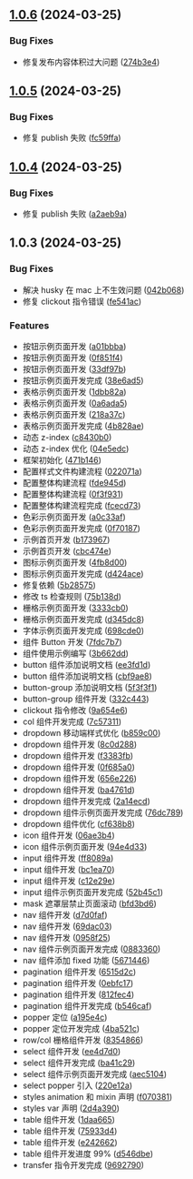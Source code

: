 ## [1.0.6](https://github.com/self-denial-cy/self-ui/compare/v1.0.5...v1.0.6) (2024-03-25)


### Bug Fixes

* 修复发布内容体积过大问题 ([274b3e4](https://github.com/self-denial-cy/self-ui/commit/274b3e465f2479f85de5546c19ee7b7196741d01))



## [1.0.5](https://github.com/self-denial-cy/self-ui/compare/v1.0.4...v1.0.5) (2024-03-25)


### Bug Fixes

* 修复 publish 失败 ([fc59ffa](https://github.com/self-denial-cy/self-ui/commit/fc59ffa67ec874b316f9df73266c7e55e9daa999))



## [1.0.4](https://github.com/self-denial-cy/self-ui/compare/v1.0.3...v1.0.4) (2024-03-25)


### Bug Fixes

* 修复 publish 失败 ([a2aeb9a](https://github.com/self-denial-cy/self-ui/commit/a2aeb9a7c9cacaae76ab1ad5f6a40d5bd98cd469))



## 1.0.3 (2024-03-25)


### Bug Fixes

* 解决 husky 在 mac 上不生效问题 ([042b068](https://github.com/self-denial-cy/self-ui/commit/042b068f2c57d3e48cbb9b2e105c5e42ef2d9e5c))
* 修复 clickout 指令错误 ([fe541ac](https://github.com/self-denial-cy/self-ui/commit/fe541ac4d1ee4b0f5d12a2e25e8e636917894016))


### Features

* 按钮示例页面开发 ([a01bbba](https://github.com/self-denial-cy/self-ui/commit/a01bbba2a01125eb73b851a294a15cfbb32d0f29))
* 按钮示例页面开发 ([0f851f4](https://github.com/self-denial-cy/self-ui/commit/0f851f497c097c3a380f572cfd3fc590b089d2e9))
* 按钮示例页面开发 ([33df97b](https://github.com/self-denial-cy/self-ui/commit/33df97b0b836eb6a22e81f573a60b0461f2e27ab))
* 按钮示例页面开发完成 ([38e6ad5](https://github.com/self-denial-cy/self-ui/commit/38e6ad5df1706b838fb7dff4b05ed55f67915107))
* 表格示例页面开发 ([1dbb82a](https://github.com/self-denial-cy/self-ui/commit/1dbb82af5efb5e6c36b3090af5037e913cfa490a))
* 表格示例页面开发 ([0a6ada5](https://github.com/self-denial-cy/self-ui/commit/0a6ada5ce96952992478ff7b8949b22fca139a58))
* 表格示例页面开发 ([218a37c](https://github.com/self-denial-cy/self-ui/commit/218a37c0638c6af2607d76f3fe588a194600bc92))
* 表格示例页面开发完成 ([4b828ae](https://github.com/self-denial-cy/self-ui/commit/4b828aefa83341352a303b21d508fd45c87b8f62))
* 动态 z-index ([c8430b0](https://github.com/self-denial-cy/self-ui/commit/c8430b061d054e5d63dfa0a7b27f15043cf6e0ea))
* 动态 z-index 优化 ([04e5edc](https://github.com/self-denial-cy/self-ui/commit/04e5edc1095920c7cbd348993c053e88de698eff))
* 框架初始化 ([471b146](https://github.com/self-denial-cy/self-ui/commit/471b146774196cb84fbab23b904693e39f018efd))
* 配置样式文件构建流程 ([022071a](https://github.com/self-denial-cy/self-ui/commit/022071a2f35cfd4b378b900568ce88a467b9dec3))
* 配置整体构建流程 ([fde945d](https://github.com/self-denial-cy/self-ui/commit/fde945dd9b6064fcd71040435b25706c03d23c73))
* 配置整体构建流程 ([0f3f931](https://github.com/self-denial-cy/self-ui/commit/0f3f931ceb2b2cbe41bddbe20455dd147e99a418))
* 配置整体构建流程完成 ([fcecd73](https://github.com/self-denial-cy/self-ui/commit/fcecd73aedc24a9349695320673dae6b95ff6e9a))
* 色彩示例页面开发 ([a0c33af](https://github.com/self-denial-cy/self-ui/commit/a0c33af3ad85612f7b3ed1fe5644311b1dcde15f))
* 色彩示例页面开发完成 ([0f70187](https://github.com/self-denial-cy/self-ui/commit/0f701872499eb87f7e6230f5a2cd28488afee0b6))
* 示例首页开发 ([b173967](https://github.com/self-denial-cy/self-ui/commit/b1739671c55231133ef1b150dbb5835c1f803509))
* 示例首页开发 ([cbc474e](https://github.com/self-denial-cy/self-ui/commit/cbc474eb2ded6d789d7978e5010a5e082841125b))
* 图标示例页面开发 ([4fb8d00](https://github.com/self-denial-cy/self-ui/commit/4fb8d00e8b733d4b626845e69dd34857fdc90a80))
* 图标示例页面开发完成 ([d424ace](https://github.com/self-denial-cy/self-ui/commit/d424acef05bde9fd9bf73eccf0f40bd0d2099eb9))
* 修复依赖 ([5b28575](https://github.com/self-denial-cy/self-ui/commit/5b285756fa3ad455ed200220993e47f6cab0a612))
* 修改 ts 检查规则 ([75b138d](https://github.com/self-denial-cy/self-ui/commit/75b138d1c11532475833351cc36e0853e3098434))
* 栅格示例页面开发 ([3333cb0](https://github.com/self-denial-cy/self-ui/commit/3333cb0c14745a30883536ddce503a969346d0a7))
* 栅格示例页面开发完成 ([d345dc8](https://github.com/self-denial-cy/self-ui/commit/d345dc83e4b8827f60d4aec684294044b230b9a2))
* 字体示例页面开发完成 ([698cde0](https://github.com/self-denial-cy/self-ui/commit/698cde01e8456c93a6e3667d1bd676c29c13692b))
* 组件 Button 开发 ([7fdc7b7](https://github.com/self-denial-cy/self-ui/commit/7fdc7b78617846bda7304508d9994ad9f9733ee5))
* 组件使用示例编写 ([3b662dd](https://github.com/self-denial-cy/self-ui/commit/3b662dd4253d4d8e5cf42112bf5f99fb40a3a52d))
* button 组件添加说明文档 ([ee3fd1d](https://github.com/self-denial-cy/self-ui/commit/ee3fd1de22dad1e1ac641feb932a3547e5645487))
* button 组件添加说明文档 ([cbf9ae8](https://github.com/self-denial-cy/self-ui/commit/cbf9ae88ecf75981e4ef5e6d6c1f24deff6b2c1f))
* button-group 添加说明文档 ([5f3f3f1](https://github.com/self-denial-cy/self-ui/commit/5f3f3f135b9696ef786117b057d434f96e0031cc))
* button-group 组件开发 ([332c443](https://github.com/self-denial-cy/self-ui/commit/332c443f239ae27ae2a5f4cac6a7c8ece29aa840))
* clickout 指令修改 ([9a654e6](https://github.com/self-denial-cy/self-ui/commit/9a654e68bfc22e1cb39491c0ff1e8dfac20ba627))
* col 组件开发完成 ([7c57311](https://github.com/self-denial-cy/self-ui/commit/7c5731159374e04de36a3df9216a82d8e230294a))
* dropdown 移动端样式优化 ([b859c00](https://github.com/self-denial-cy/self-ui/commit/b859c00359da7045fcb57bad7ef11469c02b7737))
* dropdown 组件开发 ([8c0d288](https://github.com/self-denial-cy/self-ui/commit/8c0d288d3e66d131ee6189c22d5210199ecdbe93))
* dropdown 组件开发 ([f3383fb](https://github.com/self-denial-cy/self-ui/commit/f3383fbc8819e5d1b01adc72c18c061eded24aa8))
* dropdown 组件开发 ([0f685a0](https://github.com/self-denial-cy/self-ui/commit/0f685a0b2a92fe5d2ca42018bcda67b662d3e456))
* dropdown 组件开发 ([656e226](https://github.com/self-denial-cy/self-ui/commit/656e226e2071f7bc821b33cef2b2c5681ab54328))
* dropdown 组件开发 ([ba4761d](https://github.com/self-denial-cy/self-ui/commit/ba4761d9693705013f3928b599bd42da82277cb3))
* dropdown 组件开发完成 ([2a14ecd](https://github.com/self-denial-cy/self-ui/commit/2a14ecd3088c1d6a5027f8ed1fde5b0b8160ac41))
* dropdown 组件示例页面开发完成 ([76dc789](https://github.com/self-denial-cy/self-ui/commit/76dc789877e86f01dd9ae34f8ad318ee53d557ae))
* dropdown 组件优化 ([cf638b8](https://github.com/self-denial-cy/self-ui/commit/cf638b8dd71ca43a26830f9ac6c1d455b16565a8))
* icon 组件开发 ([06ae3b4](https://github.com/self-denial-cy/self-ui/commit/06ae3b452df6762531bc19feb30037b6e94acaf4))
* icon 组件示例页面开发 ([94e4d33](https://github.com/self-denial-cy/self-ui/commit/94e4d33ca618f171ee76888bb7a5cd691c3f9d75))
* input 组件开发 ([ff8089a](https://github.com/self-denial-cy/self-ui/commit/ff8089ad54f86c28449a35993323fb2bc452d13e))
* input 组件开发 ([bc1ea70](https://github.com/self-denial-cy/self-ui/commit/bc1ea7047ace373f40b826686bce54f7041e6ad5))
* input 组件开发 ([c12e29e](https://github.com/self-denial-cy/self-ui/commit/c12e29e2eaae008c5f0fbf151b2dcb9bcacd3634))
* input 组件示例页面开发完成 ([52b45c1](https://github.com/self-denial-cy/self-ui/commit/52b45c10f41323be41e4fbeede8687d449b121a2))
* mask 遮罩层禁止页面滚动 ([bfd3bd6](https://github.com/self-denial-cy/self-ui/commit/bfd3bd6c4ac434e01e083a7f47a7776a2776fe20))
* nav 组件开发 ([d7d0faf](https://github.com/self-denial-cy/self-ui/commit/d7d0faf801d3b375b0d2465b1c1df5e8a2f67b4c))
* nav 组件开发 ([69dac03](https://github.com/self-denial-cy/self-ui/commit/69dac032a2298ccb4cea07000bd528d26efbf8b1))
* nav 组件开发 ([0958f25](https://github.com/self-denial-cy/self-ui/commit/0958f254c95a999c02b726386c743db517666927))
* nav 组件示例页面开发完成 ([0883360](https://github.com/self-denial-cy/self-ui/commit/08833606b61a00b5200c32976c1ab0141a5f54a9))
* nav 组件添加 fixed 功能 ([5671446](https://github.com/self-denial-cy/self-ui/commit/56714465b3b267a6c370b41a5a722db143134e0e))
* pagination 组件开发 ([6515d2c](https://github.com/self-denial-cy/self-ui/commit/6515d2c2ff9ab0ff5cdb55a1298c5ebbc7fbb957))
* pagination 组件开发 ([0ebfc17](https://github.com/self-denial-cy/self-ui/commit/0ebfc1770f2a304b2f121faa4bb485a314948d87))
* pagination 组件开发 ([812fec4](https://github.com/self-denial-cy/self-ui/commit/812fec486f71f435d031924aa8ca1df954a2af94))
* pagination 组件开发完成 ([b546caf](https://github.com/self-denial-cy/self-ui/commit/b546caf784a01921d5cf530eee2e7d0e88883f5d))
* popper 定位 ([a195e4c](https://github.com/self-denial-cy/self-ui/commit/a195e4cf5e49cef96c19f30e333a2c64d53bae02))
* popper 定位开发完成 ([4ba521c](https://github.com/self-denial-cy/self-ui/commit/4ba521cfad51f1d8e30d2df45cc8511fab946ac0))
* row/col 栅格组件开发 ([8354866](https://github.com/self-denial-cy/self-ui/commit/835486650ed768365313b3cb6252caf12d65bad4))
* select 组件开发 ([ee4d7d0](https://github.com/self-denial-cy/self-ui/commit/ee4d7d042fce91259e707d3957b231ac557d454a))
* select 组件开发完成 ([ba41c29](https://github.com/self-denial-cy/self-ui/commit/ba41c298b6f1be745b1efe83fa0e5a7bc5350c73))
* select 组件示例页面开发完成 ([aec5104](https://github.com/self-denial-cy/self-ui/commit/aec51044047b11c93eed0ea93334ce12ce26ad16))
* select popper 引入 ([220e12a](https://github.com/self-denial-cy/self-ui/commit/220e12ab239e064aafa1de105f966820591c911c))
* styles animation 和 mixin 声明 ([f070381](https://github.com/self-denial-cy/self-ui/commit/f070381484877c3e2381622dd7aeb970832f53b4))
* styles var 声明 ([2d4a390](https://github.com/self-denial-cy/self-ui/commit/2d4a390d05350efb73e7bcceb58f45e5ca13c6a3))
* table 组件开发 ([1daa665](https://github.com/self-denial-cy/self-ui/commit/1daa6659f345b34b753e08da0f9b8a67233330f0))
* table 组件开发 ([75933d4](https://github.com/self-denial-cy/self-ui/commit/75933d4193684891089e412bf889186478dbb264))
* table 组件开发 ([e242662](https://github.com/self-denial-cy/self-ui/commit/e2426624c52b98b72507cd245de0b6e4a9989ec0))
* table 组件开发进度 99% ([d546dbe](https://github.com/self-denial-cy/self-ui/commit/d546dbe51ddc15b176f411d36f2caf6a07e122e2))
* transfer 指令开发完成 ([9692790](https://github.com/self-denial-cy/self-ui/commit/9692790e4a8dc1c3038f346022f2d89fd670e184))

